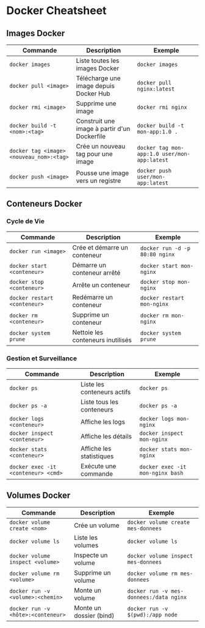 # Docker Cheatsheet

## Images Docker

| Commande | Description | Exemple |
|----------|-------------|---------|
| `docker images` | Liste toutes les images Docker | `docker images` |
| `docker pull <image>` | Télécharge une image depuis Docker Hub | `docker pull nginx:latest` |
| `docker rmi <image>` | Supprime une image | `docker rmi nginx` |
| `docker build -t <nom>:<tag>` | Construit une image à partir d'un Dockerfile | `docker build -t mon-app:1.0 .` |
| `docker tag <image> <nouveau_nom>:<tag>` | Crée un nouveau tag pour une image | `docker tag mon-app:1.0 user/mon-app:latest` |
| `docker push <image>` | Pousse une image vers un registre | `docker push user/mon-app:latest` |

## Conteneurs Docker

### Cycle de Vie
| Commande | Description | Exemple |
|----------|-------------|---------|
| `docker run <image>` | Crée et démarre un conteneur | `docker run -d -p 80:80 nginx` |
| `docker start <conteneur>` | Démarre un conteneur arrêté | `docker start mon-nginx` |
| `docker stop <conteneur>` | Arrête un conteneur | `docker stop mon-nginx` |
| `docker restart <conteneur>` | Redémarre un conteneur | `docker restart mon-nginx` |
| `docker rm <conteneur>` | Supprime un conteneur | `docker rm mon-nginx` |
| `docker system prune`| Nettoie les conteneurs inutilisés | `docker system prune`|

### Gestion et Surveillance
| Commande | Description | Exemple |
|----------|-------------|---------|
| `docker ps` | Liste les conteneurs actifs | `docker ps` |
| `docker ps -a` | Liste tous les conteneurs | `docker ps -a` |
| `docker logs <conteneur>` | Affiche les logs | `docker logs mon-nginx` |
| `docker inspect <conteneur>` | Affiche les détails | `docker inspect mon-nginx` |
| `docker stats <conteneur>` | Affiche les statistiques | `docker stats mon-nginx` |
| `docker exec -it <conteneur> <cmd>` | Exécute une commande | `docker exec -it mon-nginx bash` |

## Volumes Docker

| Commande | Description | Exemple |
|----------|-------------|---------|
| `docker volume create <nom>` | Crée un volume | `docker volume create mes-donnees` |
| `docker volume ls` | Liste les volumes | `docker volume ls` |
| `docker volume inspect <volume>` | Inspecte un volume | `docker volume inspect mes-donnees` |
| `docker volume rm <volume>` | Supprime un volume | `docker volume rm mes-donnees` |
| `docker run -v <volume>:<chemin>` | Monte un volume | `docker run -v mes-donnees:/data nginx` |
| `docker run -v <hôte>:<conteneur>` | Monte un dossier (bind) | `docker run -v $(pwd):/app node` |
